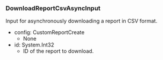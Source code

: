 ### DownloadReportCsvAsyncInput
Input for asynchronously downloading a report in CSV format.

- config: CustomReportCreate
  - None
- id: System.Int32
  - ID of the report to download.
